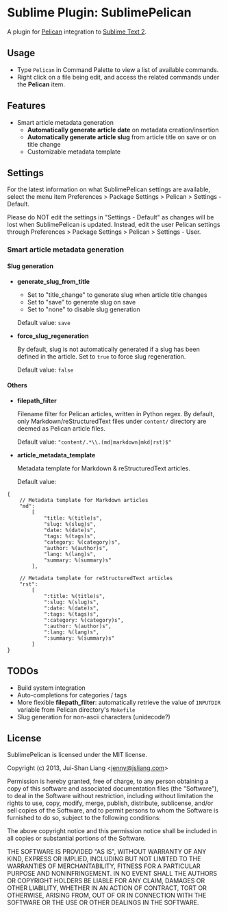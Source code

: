 # Sublime Plugin: SublimePelican

A plugin for [Pelican](http://getpelican.com/) integration to [Sublime Text 2](http://www.sublimetext.com/2).

## Usage

*   Type `Pelican` in Command Palette to view a list of available commands.
*   Right click on a file being edit, and access the related commands under the **Pelican** item.

## Features

*   Smart article metadata generation
    -   **Automatically generate article date** on metadata creation/insertion
    -   **Automatically generate article slug** from article title on save or on title change
    -   Customizable metadata template

## Settings

For the latest information on what SublimePelican settings are available, select the menu item Preferences > Package Settings > Pelican > Settings - Default.

Please do NOT edit the settings in "Settings - Default" as changes will be lost when SublimePelican is updated. Instead, edit the user Pelican settings through Preferences > Package Settings > Pelican > Settings - User.

### Smart article metadata generation

#### Slug generation

*   **generate_slug_from_title**
    -   Set to "title_change" to generate slug when article title changes
    -   Set to "save" to generate slug on save
    -   Set to "none" to disable slug generation

    Default value: `save`

*   **force_slug_regeneration**

    By default, slug is not automatically generated if a slug has been defined in the article.
    Set to `true` to force slug regeneration.

    Default value: `false`

#### Others

*   **filepath_filter**

    Filename filter for Pelican articles, written in Python regex.
    By default, only Markdown/reStructuredText files under `content/` directory are deemed as Pelican article files.

    Default value: `"content/.*\\.(md|markdown|mkd|rst)$"`

*   **article_metadata_template**

    Metadata template for Markdown & reStructuredText articles.

    Default value:

```
{
    // Metadata template for Markdown articles
    "md":
        [
            "title: %(title)s",
            "slug: %(slug)s",
            "date: %(date)s",
            "tags: %(tags)s",
            "category: %(category)s",
            "author: %(author)s",
            "lang: %(lang)s",
            "summary: %(summary)s"
        ],

    // Metadata template for reStructuredText articles
    "rst":
        [
            ":title: %(title)s",
            ":slug: %(slug)s",
            ":date: %(date)s",
            ":tags: %(tags)s",
            ":category: %(category)s",
            ":author: %(author)s",
            ":lang: %(lang)s",
            ":summary: %(summary)s"
        ]
}
```


## TODOs

* Build system integration
* Auto-completions for categories / tags
* More flexible **filepath_filter**: automatically retrieve the value of `INPUTDIR` variable from Pelican directory's `Makefile`
* Slug generation for non-ascii characters (unidecode?)

## License

SublimePelican is licensed under the MIT license.

Copyright (c) 2013, Jui-Shan Liang &lt;jenny@jsliang.com&gt;

Permission is hereby granted, free of charge, to any person obtaining a copy of this software and associated documentation files (the "Software"), to deal in the Software without restriction, including without limitation the rights to use, copy, modify, merge, publish, distribute, sublicense, and/or sell copies of the Software, and to permit persons to whom the Software is furnished to do so, subject to the following conditions:

The above copyright notice and this permission notice shall be included in all copies or substantial portions of the Software.

THE SOFTWARE IS PROVIDED "AS IS", WITHOUT WARRANTY OF ANY KIND, EXPRESS OR IMPLIED, INCLUDING BUT NOT LIMITED TO THE WARRANTIES OF MERCHANTABILITY, FITNESS FOR A PARTICULAR PURPOSE AND NONINFRINGEMENT. IN NO EVENT SHALL THE AUTHORS OR COPYRIGHT HOLDERS BE LIABLE FOR ANY CLAIM, DAMAGES OR OTHER LIABILITY, WHETHER IN AN ACTION OF CONTRACT, TORT OR OTHERWISE, ARISING FROM, OUT OF OR IN CONNECTION WITH THE SOFTWARE OR THE USE OR OTHER DEALINGS IN THE SOFTWARE.
